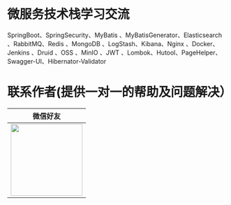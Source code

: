 # 微服务技术栈学习交流

SpringBoot、SpringSecurity、MyBatis 、MyBatisGenerator、Elasticsearch 、RabbitMQ、Redis 、MongoDB 、LogStash、Kibana、Nginx 、Docker、Jenkins 、Druid 、OSS 、MinIO 、JWT 、Lombok、Hutool、PageHelper、Swagger-UI、Hibernator-Validator





# 联系作者(提供一对一的帮助及问题解决）

| 微信好友                                                                                                                                         |
| -------------------------------------------------------------------------------------------------------------------------------------------- |
| <img title="" src="file:///C:/Users/Administrator/AppData/Roaming/marktext/images/2022-10-08-11-35-19-1665200108179.png" alt="" width="164"> |
